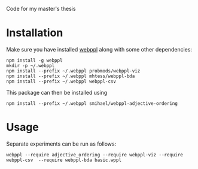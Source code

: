 Code for my master's thesis

# Installation

Make sure you have installed [webppl](http://webppl.org/) along with some other dependencies:

```
npm install -g webppl
mkdir -p ~/.webppl 
npm install --prefix ~/.webppl probmods/webppl-viz
npm install --prefix ~/.webppl mhtess/webppl-bda
npm install --prefix ~/.webppl webppl-csv
```

This package can then be installed using
```
npm install --prefix ~/.webppl smihael/webppl-adjective-ordering
```

# Usage

Separate experiments can be run as follows:

`webppl --require adjective_ordering --require webppl-viz --require webppl-csv  --require webppl-bda basic.wppl`
